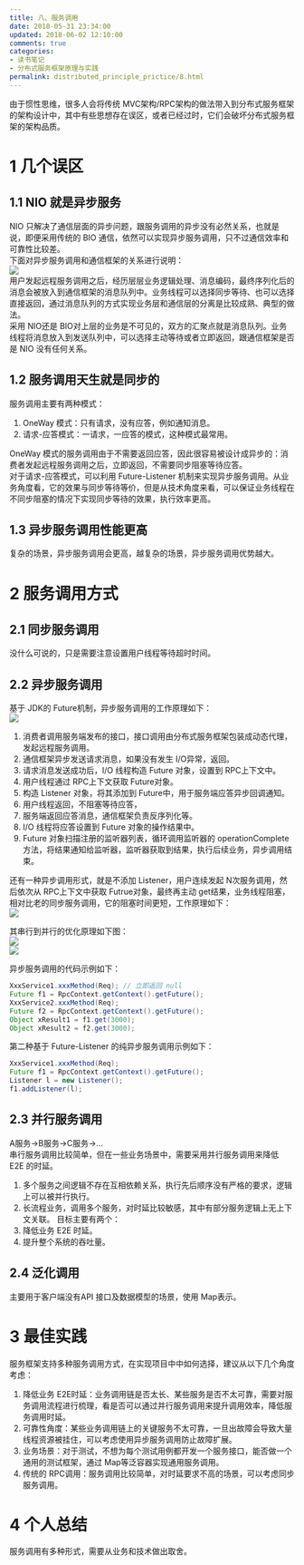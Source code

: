 ```yaml
---
title: 八、服务调用
date: 2018-05-31 23:34:00
updated: 2018-06-02 12:10:00
comments: true
categories: 
- 读书笔记
- 分布式服务框架原理与实践
permalink: distributed_principle_prictice/8.html    
---
```


由于惯性思维，很多人会将传统 MVC架构/RPC架构的做法带入到分布式服务框架的架构设计中，其中有些思想存在误区，或者已经过时，它们会破坏分布式服务框架的架构品质。

# 1 几个误区

## 1.1 NIO 就是异步服务

NIO 只解决了通信层面的异步问题，跟服务调用的异步没有必然关系，也就是说，即便采用传统的 BIO 通信，依然可以实现异步服务调用，只不过通信效率和可靠性比较差。  
下面对异步服务调用和通信框架的关系进行说明：  
![][1]  
用户发起远程服务调用之后，经历层层业务逻辑处理、消息编码，最终序列化后的消息会被放入到通信框架的消息队列中。业务线程可以选择同步等待、也可以选择直接返回，通过消息队列的方式实现业务层和通信层的分离是比较成熟、典型的做法。  
采用 NIO还是 BIO对上层的业务是不可见的，双方的汇聚点就是消息队列。业务线程将消息放入到发送队列中，可以选择主动等待或者立即返回，跟通信框架是否是 NIO 没有任何关系。

## 1.2 服务调用天生就是同步的

服务调用主要有两种模式：
1. OneWay 模式：只有请求，没有应答，例如通知消息。
2. 请求-应答模式：一请求，一应答的模式，这种模式最常用。
  
OneWay 模式的服务调用由于不需要返回应答，因此很容易被设计成异步的：消费者发起远程服务调用之后，立即返回，不需要同步阻塞等待应答。  
对于请求-应答模式，可以利用 Future-Listener 机制来实现异步服务调用。从业务角度看，它的效果与同步等待等价，但是从技术角度来看，可以保证业务线程在不同步阻塞的情况下实现同步等待的效果，执行效率更高。

## 1.3 异步服务调用性能更高

复杂的场景，异步服务调用会更高，越复杂的场景，异步服务调用优势越大。

# 2 服务调用方式

## 2.1 同步服务调用

没什么可说的，只是需要注意设置用户线程等待超时时间。

## 2.2 异步服务调用

基于 JDK的 Future机制，异步服务调用的工作原理如下：  
![][2]  
1. 消费者调用服务端发布的接口，接口调用由分布式服务框架包装成动态代理，发起远程服务调用。
2. 通信框架异步发送请求消息，如果没有发生 I/O异常，返回。
3. 请求消息发送成功后，I/O 线程构造 Future 对象，设置到 RPC上下文中。
4. 用户线程通过 RPC上下文获取 Future对象。
5. 构造 Listener 对象，将其添加到 Future中，用于服务端应答异步回调通知。
6. 用户线程返回，不阻塞等待应答，
7. 服务端返回应答消息，通信框架负责反序列化等。
8. I/O 线程将应答设置到 Future 对象的操作结果中。
9. Future 对象扫描注册的监听器列表，循环调用监听器的 operationComplete方法，将结果通知给监听器，监听器获取到结果，执行后续业务，异步调用结束。
  
还有一种异步调用形式，就是不添加 Listener，用户连续发起 N次服务调用，然后依次从 RPC上下文中获取 Futrue对象，最终再主动 get结果，业务线程阻塞，相对比老的同步服务调用，它的阻塞时间更短，工作原理如下：  
![][3]  
  
其串行到并行的优化原理如下图：  
![][4]  
![][5]  
  
异步服务调用的代码示例如下：  
```java
XxxService1.xxxMethod(Req); // 立即返回 null
Future f1 = RpcContext.getContext().getFuture();
XxxService2.xxxMethod(Req);
Future f2 = RpcContext.getContext().getFuture();
Object xResult1 = f1.get(3000);
Object xResult2 = f2.get(3000);
```
第二种基于 Future-Listener 的纯异步服务调用示例如下：  
```java
XxxService1.xxxMethod(Req);
Future f1 = RpcContext.getContext().getFuture();
Listener l = new Listener();
f1.addListener(l);
```

## 2.3 并行服务调用

A服务->B服务->C服务->...  
串行服务调用比较简单，但在一些业务场景中，需要采用并行服务调用来降低 E2E 的时延。
1. 多个服务之间逻辑不存在互相依赖关系，执行先后顺序没有严格的要求，逻辑上可以被并行执行。
2. 长流程业务，调用多个服务，对时延比较敏感，其中有部分服务逻辑上无上下文关联。
目标主要有两个：
1. 降低业务 E2E 时延。
2. 提升整个系统的吞吐量。

## 2.4 泛化调用

主要用于客户端没有API 接口及数据模型的场景，使用 Map表示。

# 3 最佳实践

服务框架支持多种服务调用方式，在实现项目中中如何选择，建议从以下几个角度考虑：  
1. 降低业务 E2E时延：业务调用链是否太长、某些服务是否不太可靠，需要对服务调用流程进行梳理，看是否可以通过并行服务调用来提升调用效率，降低服务调用时延。
2. 可靠性角度：某些业务调用链上的关键服务不太可靠，一旦出故障会导致大量线程资源被挂住，可以考虑使用异步服务调用防止故障扩展。
3. 业务场景：对于测试，不想为每个测试用例都开发一个服务接口，能否做一个通用的测试框架，通过 Map等泛容器实现通用服务调用。
4. 传统的 RPC调用：服务调用比较简单，对时延要求不高的场景，可以考虑同步服务调用。

# 4 个人总结

服务调用有多种形式，需要从业务和技术做出取舍。

[1]:http://leran2deeplearnjavawebtech.oss-cn-beijing.aliyuncs.com/learn/distributed_principle_prictice/8_1.png
[2]:http://leran2deeplearnjavawebtech.oss-cn-beijing.aliyuncs.com/learn/distributed_principle_prictice/8_2.png
[3]:http://leran2deeplearnjavawebtech.oss-cn-beijing.aliyuncs.com/learn/distributed_principle_prictice/8_3.png
[4]:http://leran2deeplearnjavawebtech.oss-cn-beijing.aliyuncs.com/learn/distributed_principle_prictice/8_4.png
[5]:http://leran2deeplearnjavawebtech.oss-cn-beijing.aliyuncs.com/learn/distributed_principle_prictice/8_5.png